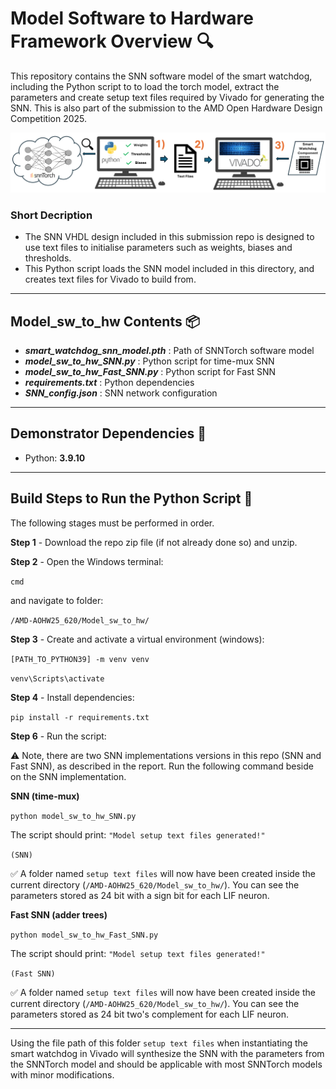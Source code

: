 # Model Software to Hardware Framework Overview 🔍 

This repository contains the SNN software model of the smart watchdog, including the Python script to to load the torch model, extract the parameters and create setup text files required by Vivado for generating the SNN. This is also part of the submission to the AMD Open Hardware Design Competition 2025.

<p align="center">
  <img src="../assets/software_model_to_hardware_framework.PNG" alt="Software Model to Hardware Framework" width="800"/>
</p>

### Short Decription

- The SNN VHDL design included in this submission repo is designed to use text files to initialise parameters such as weights, biases and thresholds.
- This Python script loads the SNN model included in this directory, and creates text files for Vivado to build from.

---

## Model_sw_to_hw Contents 📦

- ***smart_watchdog_snn_model.pth*** : Path of SNNTorch software model
- ***model_sw_to_hw_SNN.py*** : Python script for time-mux SNN
- ***model_sw_to_hw_Fast_SNN.py*** : Python script for Fast SNN
- ***requirements.txt***  : Python dependencies
- ***SNN_config.json***  : SNN network configuration

---

## Demonstrator Dependencies 📝

- Python: **3.9.10**

---

 ## Build Steps to Run the Python Script 🔨

The following stages must be performed in order.

**Step 1** - Download the repo zip file (if not already done so) and unzip.

**Step 2** - Open the Windows terminal:

`cmd`

and navigate to folder:

`/AMD-AOHW25_620/Model_sw_to_hw/`

**Step 3** - Create and activate a virtual environment (windows):
         
`[PATH_TO_PYTHON39] -m venv venv`

`venv\Scripts\activate`

**Step 4** - Install dependencies:

`pip install -r requirements.txt`

**Step 6** - Run the script:

⚠️ Note, there are two SNN implementations versions in this repo (SNN and Fast SNN), as described in the report. Run the following command beside on the SNN implementation.

**SNN (time-mux)**

`python model_sw_to_hw_SNN.py`

The script should print: `"Model setup text files generated!"`

`(SNN)`

✅ A folder named `setup text files` will now have been created inside the current directory (`/AMD-AOHW25_620/Model_sw_to_hw/`). You can see the parameters stored as 24 bit with a sign bit for each LIF neuron.

**Fast SNN (adder trees)**

`python model_sw_to_hw_Fast_SNN.py`

The script should print: `"Model setup text files generated!"`

`(Fast SNN)`

✅ A folder named `setup text files` will now have been created inside the current directory (`/AMD-AOHW25_620/Model_sw_to_hw/`). You can see the parameters stored as 24 bit two's complement for each LIF neuron.

---

Using the file path of this folder `setup text files` when instantiating the smart watchdog in Vivado will synthesize the SNN with the parameters from the SNNTorch model and should be applicable with most SNNTorch models with minor modifications.
